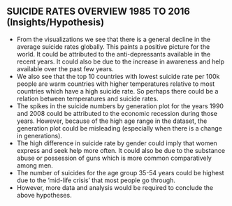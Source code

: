 ## SUICIDE RATES OVERVIEW 1985 TO 2016 (Insights/Hypothesis)

* From the visualizations we see that there is a general decline in the average suicide rates globally. This paints a positive picture for the world. It could be attributed to the anti-depressants available in the recent years. It could also be due to the increase in awareness and help available over the past few years.
* We also see that the top 10 countries with lowest suicide rate per 100k people are warm countries with higher temperatures relative to most countries which have a high suicide rate. So perhaps there could be a relation between temperatures and suicide rates.
* The spikes in the suicide numbers by generation plot for the years 1990 and 2008 could be attributed to the economic recession during those years. However, because of the high age range in the dataset, the generation plot could be misleading (especially when there is a change in generations).
* The high difference in suicide rate by gender could imply that women express and seek help more often. It could also be due to the substance abuse or possession of guns which is more common comparatively among men.
* The number of suicides for the age group 35-54 years could be highest due to the ’mid-life crisis’ that most people go through.
* However, more data and analysis would be required to conclude the above hypotheses.
